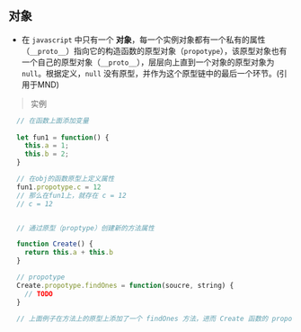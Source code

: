 ## 对象
- 在 `javascript` 中只有一个 **对象**，每一个实例对象都有一个私有的属性（`__proto__`）指向它的构造函数的原型对象（`propotype`），该原型对象也有一个自己的原型对象（`__proto__`），层层向上直到一个对象的原型对象为 `null`。根据定义，`null` 没有原型，并作为这个原型链中的最后一个环节。(引用于MND)

> 实例

```javascript
  // 在函数上面添加变量
  
  let fun1 = function() {
    this.a = 1;
    this.b = 2;
  }

  // 在obj的函数原型上定义属性 
  fun1.propotype.c = 12
  // 那么在fun1上，就存在 c = 12
  // c = 12


  // 通过原型（proptype）创建新的方法属性

  function Create() {
    return this.a + this.b
  }

  // propotype 
  Create.propotype.findOnes = function(soucre, string) {
    // TODO
  }

  // 上面例子在方法上的原型上添加了一个 findOnes 方法，进而 Create 函数的 propotype 中就会增加一个 findOnes 方法，用于我们处理事务

```

